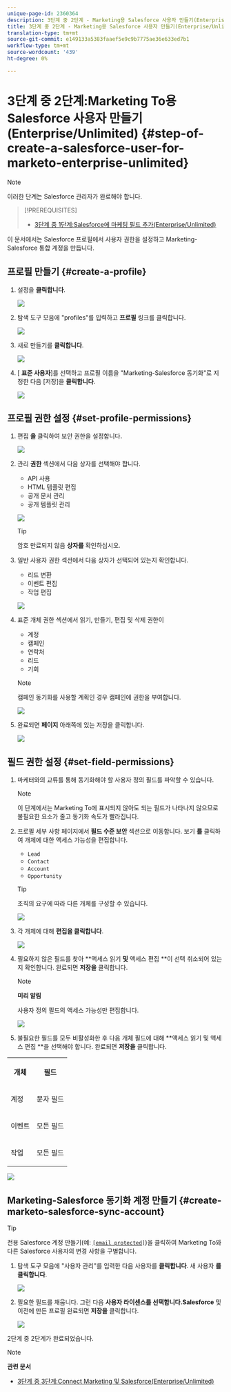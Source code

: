 ```yaml
---
unique-page-id: 2360364
description: 3단계 중 2단계 - Marketing용 Salesforce 사용자 만들기(Enterprise/Unlimited) - Marketing Docs - 제품 설명서
title: 3단계 중 2단계 - Marketing용 Salesforce 사용자 만들기(Enterprise/Unlimited)
translation-type: tm+mt
source-git-commit: e149133a5383faaef5e9c9b7775ae36e633ed7b1
workflow-type: tm+mt
source-wordcount: '439'
ht-degree: 0%

---
```



# 3단계 중 2단계:Marketing To용 Salesforce 사용자 만들기(Enterprise/Unlimited) {#step-of-create-a-salesforce-user-for-marketo-enterprise-unlimited}

>[!NOTE]
>
>이러한 단계는 Salesforce 관리자가 완료해야 합니다.

>[!PREREQUISITES]
>
>* [3단계 중 1단계:Salesforce에 마케팅 필드 추가(Enterprise/Unlimited)](step-1-of-3-add-marketo-fields-to-salesforce-enterprise-unlimited.md)

>



이 문서에서는 Salesforce 프로필에서 사용자 권한을 설정하고 Marketing-Salesforce 통합 계정을 만듭니다.

## 프로필 만들기 {#create-a-profile}

1. 설정을 **클릭합니다**.

   ![](assets/image2015-6-11-16-3a15-3a27.png)

1. 탐색 도구 모음에 &quot;profiles&quot;를 입력하고 **프로필** 링크를 클릭합니다.

   ![](assets/sfdc-profiles-hands.png)

1. 새로 만들기를 **클릭합니다**.

   ![](assets/image2014-12-9-9-3a19-3a15.png)

1. [ **표준 사용자**]를 선택하고 프로필 이름을 &quot;Marketing-Salesforce 동기화&quot;로 지정한 다음 [저장]을 **클릭합니다**.

   ![](assets/image2014-12-9-9-3a19-3a22.png)

## 프로필 권한 설정 {#set-profile-permissions}

1. 편집 **을** 클릭하여 보안 권한을 설정합니다.

   ![](assets/image2014-12-9-9-3a19-3a30.png)

1. 관리 **권한** 섹션에서 다음 상자를 선택해야 합니다.

   * API 사용
   * HTML 템플릿 편집
   * 공개 문서 관리
   * 공개 템플릿 관리

   ![](assets/image2014-12-9-9-3a19-3a38.png)

   >[!TIP]
   >
   >암호 만료되지 않음 **상자를** 확인하십시오.

1. 일반 사용자 권한 섹션에서 다음 상자가 선택되어 있는지 확인합니다.

   * 리드 변환
   * 이벤트 편집
   * 작업 편집

   ![](assets/image2014-12-9-9-3a19-3a47.png)

1. 표준 개체 권한 섹션에서 읽기, 만들기, 편집 및 삭제 권한이

   * 계정
   * 캠페인
   * 연락처
   * 리드
   * 기회

   >[!NOTE]
   >
   >캠페인 동기화를 사용할 계획인 경우 캠페인에 권한을 부여합니다.

   ![](assets/image2014-12-9-9-3a19-3a57.png)

1. 완료되면 **페이지** 아래쪽에 있는 저장을 클릭합니다.

   ![](assets/image2014-12-9-9-3a20-3a5.png)

## 필드 권한 설정 {#set-field-permissions}

1. 마케터와의 교류를 통해 동기화해야 할 사용자 정의 필드를 파악할 수 있습니다.

   >[!NOTE]
   >
   >이 단계에서는 Marketing To에 표시되지 않아도 되는 필드가 나타나지 않으므로 불필요한 요소가 줄고 동기화 속도가 빨라집니다.

1. 프로필 세부 사항 페이지에서 **필드 수준 보안** 섹션으로 이동합니다. 보기 **를** 클릭하여 개체에 대한 액세스 가능성을 편집합니다.

   * `Lead`
   * `Contact`
   * `Account`
   * `Opportunity`

   >[!TIP]
   >
   >조직의 요구에 따라 다른 개체를 구성할 수 있습니다.

   ![](assets/image2014-12-9-9-3a20-3a14.png)

1. 각 개체에 대해 **편집을 클릭합니다**.

   ![](assets/sfdc-sync-field-edit1.png)

1. 필요하지 않은 필드를 찾아 **액세스 읽기 **및** 액세스 편집 **이 선택 취소되어 있는지 확인합니다. 완료되면 **저장을** 클릭합니다.

   >[!NOTE]
   >
   >**미리 알림**
   >
   >
   >사용자 정의 필드의 액세스 가능성만 편집합니다.

   ![](assets/sfdc-sync-field-edit2.png)

1. 불필요한 필드를 모두 비활성화한 후 다음 개체 필드에 대해 **액세스 읽기 및 액세스 편집 **을 선택해야 합니다. 완료되면 **저장을** 클릭합니다.

<table> 
 <tbody> 
  <tr> 
   <th colspan="1" rowspan="1"><p>개체</p></th> 
   <th colspan="1" rowspan="1"><p>필드</p></th> 
  </tr> 
  <tr> 
   <td colspan="1" rowspan="1"><p>계정</p></td> 
   <td colspan="1" rowspan="1"><p>문자 필드</p></td> 
  </tr> 
  <tr> 
   <td colspan="1" rowspan="1"><p>이벤트</p></td> 
   <td colspan="1" rowspan="1"><p>모든 필드</p></td> 
  </tr> 
  <tr> 
   <td colspan="1" rowspan="1"><p>작업</p></td> 
   <td colspan="1" rowspan="1"><p>모든 필드</p></td> 
  </tr> 
 </tbody> 
</table>

![](assets/sfdc-check-the-boxes.png)

## Marketing-Salesforce 동기화 계정 만들기 {#create-marketo-salesforce-sync-account}

>[!TIP]
>
>전용 Salesforce 계정 만들기(예: [`[email protected]`](http://docs.marketo.com/cdn-cgi/l/email-protection#89e4e8fbe2ecfde6c9f0e6fcfbeae6e4f9e8e7f0a7eae6e4))을 클릭하여 Marketing To와 다른 Salesforce 사용자의 변경 사항을 구별합니다.

1. 탐색 도구 모음에 &quot;사용자 관리&quot;를 입력한 다음 사용자를 **클릭합니다**. 새 사용자 **를 클릭합니다**.

   ![](assets/sfdc-new-users.png)

1. 필요한 필드를 채웁니다. 그런 다음 **사용자 라이센스를 선택합니다.Salesforce** 및 이전에 만든 프로필 완료되면 **저장을** 클릭합니다.

   ![](assets/image2014-12-9-9-3a20-3a56.png)

2단계 중 2단계가 완료되었습니다.

>[!NOTE]
>
>**관련 문서**
>
>* [3단계 중 3단계:Connect Marketing 및 Salesforce(Enterprise/Unlimited)](step-3-of-3-connect-marketo-and-salesforce-enterprise-unlimited.md)

>



